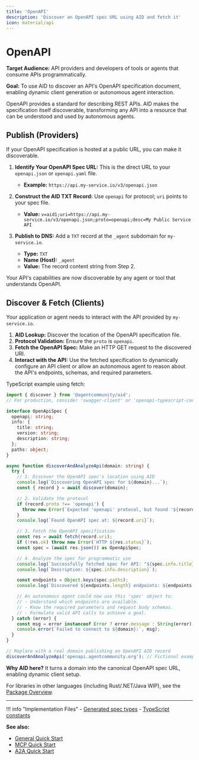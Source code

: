 ```yaml
---
title: 'OpenAPI'
description: 'Discover an OpenAPI spec URL using AID and fetch it'
icon: material/api
---
```


# OpenAPI

**Target Audience:** API providers and developers of tools or agents that consume APIs programmatically.

**Goal:** To use AID to discover an API's OpenAPI specification document, enabling dynamic client generation or autonomous agent interaction.

OpenAPI provides a standard for describing REST APIs. AID makes the specification itself discoverable, transforming any API into a resource that can be understood and used by autonomous agents.

## Publish (Providers)

If your OpenAPI specification is hosted at a public URL, you can make it discoverable.

1.  **Identify Your OpenAPI Spec URL:** This is the direct URL to your `openapi.json` or `openapi.yaml` file.
    - **Example:** `https://api.my-service.io/v3/openapi.json`

2.  **Construct the AID TXT Record:** Use `openapi` for protocol; `uri` points to your spec file.
    - **Value:** `v=aid1;uri=https://api.my-service.io/v3/openapi.json;proto=openapi;desc=My Public Service API`

3.  **Publish to DNS:** Add a `TXT` record at the `_agent` subdomain for `my-service.io`.
    - **Type:** `TXT`
    - **Name (Host):** `_agent`
    - **Value:** The record content string from Step 2.

Your API's capabilities are now discoverable by any agent or tool that understands OpenAPI.

## Discover & Fetch (Clients)

Your application or agent needs to interact with the API provided by `my-service.io`.

1.  **AID Lookup:** Discover the location of the OpenAPI specification file.
2.  **Protocol Validation:** Ensure the `proto` is `openapi`.
3.  **Fetch the OpenAPI Spec:** Make an HTTP GET request to the discovered URI.
4.  **Interact with the API:** Use the fetched specification to dynamically configure an API client or allow an autonomous agent to reason about the API's endpoints, schemas, and required parameters.

TypeScript example using fetch:

```ts
import { discover } from '@agentcommunity/aid';
// For production, consider 'swagger-client' or 'openapi-typescript-codegen'

interface OpenApiSpec {
  openapi: string;
  info: {
    title: string;
    version: string;
    description: string;
  };
  paths: object;
}

async function discoverAndAnalyzeApi(domain: string) {
  try {
    // 1. Discover the OpenAPI spec's location using AID
    console.log(`Discovering OpenAPI spec for ${domain}...`);
    const { record } = await discover(domain);

    // 2. Validate the protocol
    if (record.proto !== 'openapi') {
      throw new Error(`Expected 'openapi' protocol, but found '${record.proto}'`);
    }
    console.log(`Found OpenAPI spec at: ${record.uri}`);

    // 3. Fetch the OpenAPI specification
    const res = await fetch(record.uri);
    if (!res.ok) throw new Error(`HTTP ${res.status}`);
    const spec = (await res.json()) as OpenApiSpec;

    // 4. Analyze the spec for programmatic use
    console.log(`Successfully fetched spec for API: "${spec.info.title}" (v${spec.info.version})`);
    console.log(`Description: ${spec.info.description}`);

    const endpoints = Object.keys(spec.paths);
    console.log(`Discovered ${endpoints.length} endpoints: ${endpoints.slice(0, 3).join(', ')}...`);

    // An autonomous agent could now use this 'spec' object to:
    // - Understand which endpoints are available.
    // - Know the required parameters and request body schemas.
    // - Formulate valid API calls to achieve a goal.
  } catch (error) {
    const msg = error instanceof Error ? error.message : String(error);
    console.error(`Failed to connect to ${domain}:`, msg);
  }
}

// Replace with a real domain publishing an OpenAPI AID record
discoverAndAnalyzeApi('openapi.agentcommunity.org'); // Fictional example domain
```

**Why AID here?** It turns a domain into the canonical OpenAPI spec URL, enabling dynamic client setup.

For libraries in other languages (including Rust/.NET/Java WIP), see the [Package Overview](./index.md#package-overview).

---

!!! info "Implementation Files" - [Generated spec types](../protocol/spec.ts) - [TypeScript constants](../packages/aid/src/constants.ts)

**See also:**

- [General Quick Start](./index.md)
- [MCP Quick Start](./quickstart_mcp.md)
- [A2A Quick Start](./quickstart_a2a.md)
